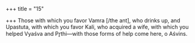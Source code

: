+++
title = "15"

+++
Those with which you favor Vamra [/the ant], who drinks up, and  Upastuta, with which you favor Kali, who acquired a wife,
with which you helped Vyaśva and Pr̥thi—with those forms of help  come here, o Aśvins.